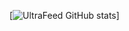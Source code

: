 [![UltraFeed GitHub stats](https://github-readme-stats.vercel.app/api?username=UltraFeed&show_icons=true&theme=transparent&)]
